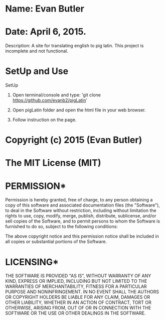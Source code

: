 # Name: Evan Butler
# Date: April 6, 2015.

Description: A site for translating english to pig latin. This project is incomplete and not functional.

# SetUp and Use

SetUp

1. Open terminal/console and type: 'git clone https://github.com/evanb2/pigLatin'

2. Open pigLatin folder and open the html file in your web browser.

3. Follow instruction on the page.

# Copyright (c) 2015 (Evan Butler)

# The MIT License (MIT)

# PERMISSION*
Permission is hereby granted, free of charge, to any person obtaining a copy of
this software and associated documentation files (the "Software"), to deal in
the Software without restriction, including without limitation the rights to
use, copy, modify, merge, publish, distribute, sublicense, and/or sell copies
of the Software, and to permit persons to whom the Software is furnished to
do so, subject to the following conditions:

The above copyright notice and this permission notice shall be included in all
 copies or substantial portions of the Software.

# LICENSING*
THE SOFTWARE IS PROVIDED "AS IS", WITHOUT WARRANTY OF ANY KIND, EXPRESS OR
 IMPLIED, INCLUDING BUT NOT LIMITED TO THE WARRANTIES OF MERCHANTABILITY,
FITNESS FOR A PARTICULAR PURPOSE AND NONINFRINGEMENT. IN NO EVENT SHALL THE
AUTHORS OR COPYRIGHT HOLDERS BE LIABLE FOR ANY CLAIM, DAMAGES OR OTHER
LIABILITY, WHETHER IN AN ACTION OF CONTRACT, TORT OR OTHERWISE, ARISING
FROM, OUT OF OR IN CONNECTION WITH THE SOFTWARE OR THE USE OR OTHER
DEALINGS IN THE SOFTWARE.
